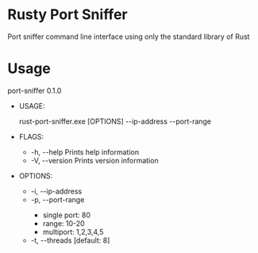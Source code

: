 # Rusty Port Sniffer
Port sniffer command line interface using only the standard library of Rust

# Usage
port-sniffer 0.1.0

* USAGE:

    rust-port-sniffer.exe [OPTIONS] --ip-address <ip-address> --port-range <port-range>

* FLAGS:

    * -h, --help       Prints help information
    * -V, --version    Prints version information

* OPTIONS:

    * -i, --ip-address <ip-address>
    * -p, --port-range <port-range>
        * single port: 80
        * range: 10-20
        * multiport: 1,2,3,4,5
    * -t, --threads <threads>           [default: 8]